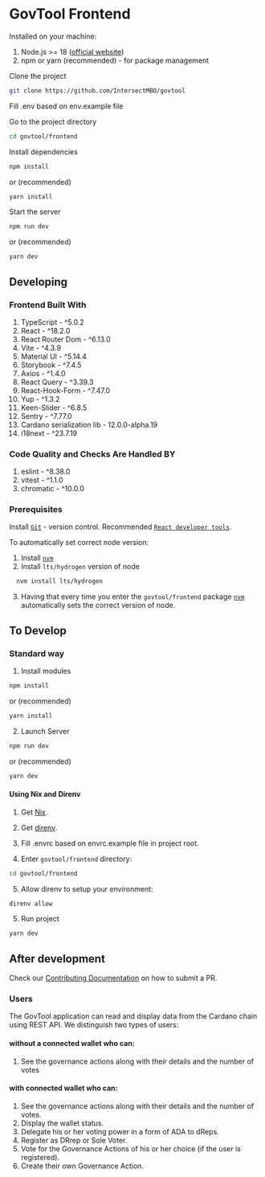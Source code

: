 # GovTool Frontend

Installed on your machine:

1. Node.js >= 18 ([official website](https://nodejs.org/en))
2. npm or yarn (recommended) - for package management

Clone the project

```bash
git clone https://github.com/IntersectMBO/govtool
```

Fill .env based on env.example file

Go to the project directory

```bash
cd govtool/frontend
```

Install dependencies

```bash
npm install
```

or (recommended)

```bash
yarn install
```

Start the server

```bash
npm run dev
```

or (recommended)

```bash
yarn dev
```

## Developing

### Frontend Built With

1. TypeScript - ^5.0.2
2. React - ^18.2.0
3. React Router Dom - ^6.13.0
4. Vite - ^4.3.9
5. Material UI - ^5.14.4
6. Storybook - ^7.4.5
7. Axios - ^1.4.0
8. React Query - ^3.39.3
9. React-Hook-Form - ^7.47.0
10. Yup - ^1.3.2
11. Keen-Slider - ^6.8.5
12. Sentry - ^7.77.0
13. Cardano serialization lib - 12.0.0-alpha.19
14. i18next - ^23.7.19

### Code Quality and Checks Are Handled BY

1. eslint - ^8.38.0
2. vitest - ^1.1.0
3. chromatic - ^10.0.0

### Prerequisites

Install [`Git`](https://git-scm.com/) - version control.
Recommended [`React developer tools`](https://react.dev/learn/react-developer-tools).

To automatically set correct node version:

1. Install [`nvm`](https://github.com/nvm-sh/nvm)
2. Install `lts/hydrogen` version of node

```bash
  nvm install lts/hydrogen
```

3. Having that every time you enter the `govtool/frontend` package [`nvm`](https://github.com/nvm-sh/nvm) automatically sets the correct version of node.

## To Develop

### Standard way

1. Install modules

```bash
npm install
```

or (recommended)

```bash
yarn install
```

2. Launch Server

```bash
npm run dev
```

or (recommended)

```bash
yarn dev
```

#### Using Nix and Direnv

1. Get [Nix](https://nixos.org/download).

2. Get [direnv](https://direnv.net/).

3. Fill .envrc based on envrc.example file in project root.

4. Enter `govtool/frontend` directory:

```sh
cd govtool/frontend
```

5. Allow direnv to setup your environment:

```sh
direnv allow
```

5. Run project

```sh
yarn dev
```

## After development

Check our [Contributing Documentation](../../CONTRIBUTING.md) on how to submit a PR.

### Users

The GovTool application can read and display data from the Cardano chain using REST API.
We distinguish two types of users:

#### without a connected wallet who can:

1. See the governance actions along with their details and the number of votes
<!-- 2. See the list of DReps. -->

#### with connected wallet who can:

1.  See the governance actions along with their details and the number of votes.
2.  Display the wallet status.
3.  Delegate his or her voting power in a form of ADA to dReps.
4.  Register as DRrep or Sole Voter.
5.  Vote for the Governance Actions of his or her choice (if the user is registered).
6.  Create their own Governance Action.
<!-- 7. See the list of DReps from which they can submit their vote. -->
